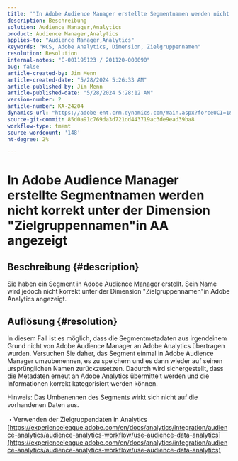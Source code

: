 ```yaml
---
title: '"In Adobe Audience Manager erstellte Segmentnamen werden nicht korrekt unter der Dimension "Zielgruppennamen"in AA angezeigt."'
description: Beschreibung
solution: Audience Manager,Analytics
product: Audience Manager,Analytics
applies-to: "Audience Manager,Analytics"
keywords: "KCS, Adobe Analytics, Dimension, Zielgruppennamen"
resolution: Resolution
internal-notes: "E-001195123 / 201120-000090"
bug: false
article-created-by: Jim Menn
article-created-date: "5/28/2024 5:26:33 AM"
article-published-by: Jim Menn
article-published-date: "5/28/2024 5:28:12 AM"
version-number: 2
article-number: KA-24204
dynamics-url: "https://adobe-ent.crm.dynamics.com/main.aspx?forceUCI=1&pagetype=entityrecord&etn=knowledgearticle&id=fe95c5d6-b21c-ef11-840b-6045bd006268"
source-git-commit: 85d0a91c769da3d721dd443719ac3de9ead39ba8
workflow-type: tm+mt
source-wordcount: '148'
ht-degree: 2%

---
```


# In Adobe Audience Manager erstellte Segmentnamen werden nicht korrekt unter der Dimension &quot;Zielgruppennamen&quot;in AA angezeigt

## Beschreibung {#description}

Sie haben ein Segment in Adobe Audience Manager erstellt. Sein Name wird jedoch nicht korrekt unter der Dimension &quot;Zielgruppennamen&quot;in Adobe Analytics angezeigt.

## Auflösung {#resolution}


In diesem Fall ist es möglich, dass die Segmentmetadaten aus irgendeinem Grund nicht von Adobe Audience Manager an Adobe Analytics übertragen wurden. Versuchen Sie daher, das Segment einmal in Adobe Audience Manager umzubenennen, es zu speichern und es dann wieder auf seinen ursprünglichen Namen zurückzusetzen. Dadurch wird sichergestellt, dass die Metadaten erneut an Adobe Analytics übermittelt werden und die Informationen korrekt kategorisiert werden können.

Hinweis: Das Umbenennen des Segments wirkt sich nicht auf die vorhandenen Daten aus.

・Verwenden der Zielgruppendaten in Analytics
[https://experienceleague.adobe.com/en/docs/analytics/integration/audience-analytics/audience-analytics-workflow/use-audience-data-analytics](https://experienceleague.adobe.com/en/docs/analytics/integration/audience-analytics/audience-analytics-workflow/use-audience-data-analytics)

